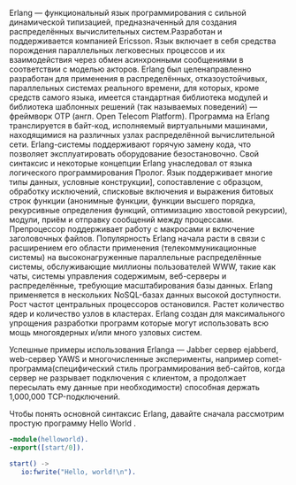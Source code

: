 Erlang — функциональный язык программирования с сильной динамической типизацией, предназначенный для создания распределённых вычислительных систем.Разработан и поддерживается компанией Ericsson. Язык включает в себя средства порождения параллельных легковесных процессов и их взаимодействия через обмен асинхронными сообщениями в соответствии с моделью акторов.
Erlang был целенаправленно разработан для применения в распределённых, отказоустойчивых, параллельных системах реального времени, для которых, кроме средств самого языка, имеется стандартная библиотека модулей и библиотека шаблонных решений (так называемых поведений) — фреймворк OTP (англ. Open Telecom Platform). Программа на Erlang транслируется в байт-код, исполняемый виртуальными машинами, находящимися на различных узлах распределённой вычислительной сети. Erlang-системы поддерживают горячую замену кода, что позволяет эксплуатировать оборудование безостановочно.
Свой синтаксис и некоторые концепции Erlang унаследовал от языка логического программирования Пролог. Язык поддерживает многие типы данных, условные конструкции], сопоставление с образцом, обработку исключений, списковые включения и выражения битовых строк функции (анонимные функции, функции высшего порядка, рекурсивные определения функций, оптимизацию хвостовой рекурсии), модули, приём и отправку сообщений между процессами. Препроцессор поддерживает работу с макросами и включение заголовочных файлов.
Популярность Erlang начала расти в связи с расширением его области применения (телекоммуникационные системы) на высоконагруженные параллельные распределённые системы, обслуживающие миллионы пользователей WWW, такие как чаты, системы управления содержимым, веб-серверы и распределённые, требующие масштабирования базы данных. Erlang применяется в нескольких NoSQL-базах данных высокой доступности.
Рост частот центральных процессоров остановился. Растет количество ядер и количество узлов в кластерах. Erlang создан для максимального упрощения разработки программ которые могут использовать всю мощь многоядерных и/или много узловых систем.

Успешные примеры использования Erlanga — Jabber сервер ejabberd, web-сервер YAWS и многочисленные эксперименты, например comet-программа(специфический стиль программирования веб-сайтов, когда сервер не разрывает подключения с клиентом, а продолжает пересылать ему данные при необходимости) способная держать 1,000,000 TCP-подключений.


Чтобы понять основной синтаксис Erlang, давайте сначала рассмотрим простую программу Hello World .

```Erlang
-module(helloworld). 
-export([start/0]). 

start() -> 
   io:fwrite("Hello, world!\n").
```
